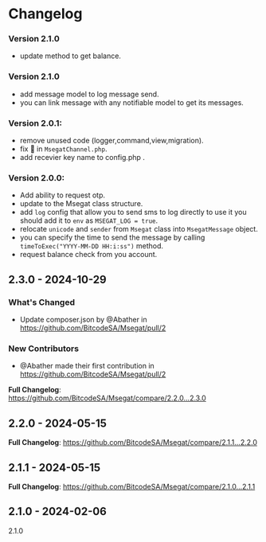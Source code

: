 # Changelog

### Version 2.1.0

- update method to get balance.

### Version 2.1.0

- add message model to log message send.
- you can link message with any notifiable model to get its messages.

### Version 2.0.1:

- remove unused code (logger,command,view,migration).
- fix :bug: in `MsegatChannel.php`.
- add recevier key name to config.php .

### Version 2.0.0:

- Add ability to request otp.
- update to the Msegat class structure.
- add `log` config that allow you to send sms to log directly to use it you should add it to `env`
  as `MSEGAT_LOG = true`.
- relocate `unicode` and `sender` from `Msegat` class into `MsegatMessage` object.
- you can specify the time to send the message by calling `timeToExec("YYYY-MM-DD HH:i:ss")` method.
- request balance check from you account.

## 2.3.0 - 2024-10-29

### What's Changed

* Update composer.json by @Abather in https://github.com/BitcodeSA/Msegat/pull/2

### New Contributors

* @Abather made their first contribution in https://github.com/BitcodeSA/Msegat/pull/2

**Full Changelog**: https://github.com/BitcodeSA/Msegat/compare/2.2.0...2.3.0

## 2.2.0 - 2024-05-15

**Full Changelog**: https://github.com/BitcodeSA/Msegat/compare/2.1.1...2.2.0

## 2.1.1 - 2024-05-15

**Full Changelog**: https://github.com/BitcodeSA/Msegat/compare/2.1.0...2.1.1

## 2.1.0 - 2024-02-06

2.1.0
